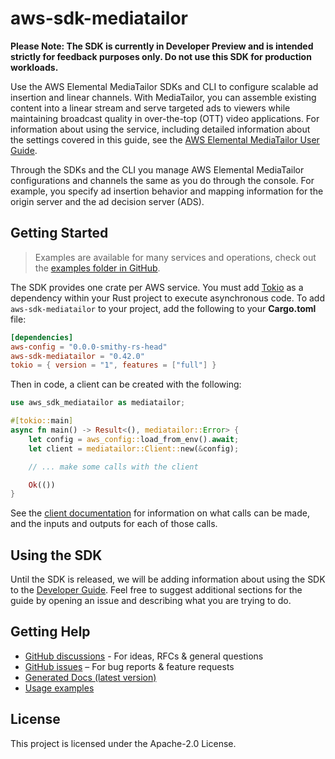 # aws-sdk-mediatailor

**Please Note: The SDK is currently in Developer Preview and is intended strictly for
feedback purposes only. Do not use this SDK for production workloads.**

Use the AWS Elemental MediaTailor SDKs and CLI to configure scalable ad insertion and linear channels. With MediaTailor, you can assemble existing content into a linear stream and serve targeted ads to viewers while maintaining broadcast quality in over-the-top (OTT) video applications. For information about using the service, including detailed information about the settings covered in this guide, see the [AWS Elemental MediaTailor User Guide](https://docs.aws.amazon.com/mediatailor/latest/ug/).

Through the SDKs and the CLI you manage AWS Elemental MediaTailor configurations and channels the same as you do through the console. For example, you specify ad insertion behavior and mapping information for the origin server and the ad decision server (ADS).

## Getting Started

> Examples are available for many services and operations, check out the
> [examples folder in GitHub](https://github.com/awslabs/aws-sdk-rust/tree/main/examples).

The SDK provides one crate per AWS service. You must add [Tokio](https://crates.io/crates/tokio)
as a dependency within your Rust project to execute asynchronous code. To add `aws-sdk-mediatailor` to
your project, add the following to your **Cargo.toml** file:

```toml
[dependencies]
aws-config = "0.0.0-smithy-rs-head"
aws-sdk-mediatailor = "0.42.0"
tokio = { version = "1", features = ["full"] }
```

Then in code, a client can be created with the following:

```rust
use aws_sdk_mediatailor as mediatailor;

#[tokio::main]
async fn main() -> Result<(), mediatailor::Error> {
    let config = aws_config::load_from_env().await;
    let client = mediatailor::Client::new(&config);

    // ... make some calls with the client

    Ok(())
}
```

See the [client documentation](https://docs.rs/aws-sdk-mediatailor/latest/aws_sdk_mediatailor/client/struct.Client.html)
for information on what calls can be made, and the inputs and outputs for each of those calls.

## Using the SDK

Until the SDK is released, we will be adding information about using the SDK to the
[Developer Guide](https://docs.aws.amazon.com/sdk-for-rust/latest/dg/welcome.html). Feel free to suggest
additional sections for the guide by opening an issue and describing what you are trying to do.

## Getting Help

* [GitHub discussions](https://github.com/awslabs/aws-sdk-rust/discussions) - For ideas, RFCs & general questions
* [GitHub issues](https://github.com/awslabs/aws-sdk-rust/issues/new/choose) – For bug reports & feature requests
* [Generated Docs (latest version)](https://awslabs.github.io/aws-sdk-rust/)
* [Usage examples](https://github.com/awslabs/aws-sdk-rust/tree/main/examples)

## License

This project is licensed under the Apache-2.0 License.

